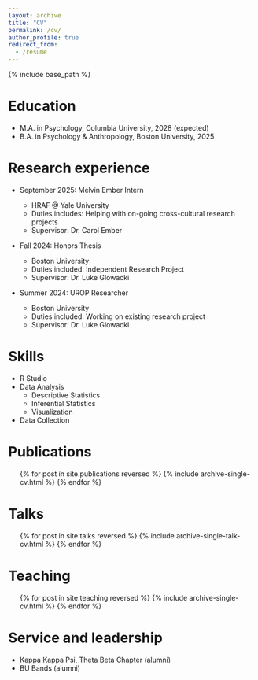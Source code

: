```yaml
---
layout: archive
title: "CV"
permalink: /cv/
author_profile: true
redirect_from:
  - /resume
---
```


{% include base_path %}

Education
======
* M.A. in Psychology, Columbia University, 2028 (expected)
* B.A. in Psychology & Anthropology, Boston University, 2025

Research experience
======
* September 2025: Melvin Ember Intern
  * HRAF @ Yale University
  * Duties includes: Helping with on-going cross-cultural research projects
  * Supervisor: Dr. Carol Ember

* Fall 2024: Honors Thesis
  * Boston University
  * Duties included: Independent Research Project
  * Supervisor: Dr. Luke Glowacki

* Summer 2024: UROP Researcher
  * Boston University
  * Duties included: Working on existing research project
  * Supervisor: Dr. Luke Glowacki
  
Skills
======
* R Studio
* Data Analysis
  * Descriptive Statistics
  * Inferential Statistics
  * Visualization
* Data Collection

Publications
======
  <ul>{% for post in site.publications reversed %}
    {% include archive-single-cv.html %}
  {% endfor %}</ul>
  
Talks
======
  <ul>{% for post in site.talks reversed %}
    {% include archive-single-talk-cv.html  %}
  {% endfor %}</ul>
  
Teaching
======
  <ul>{% for post in site.teaching reversed %}
    {% include archive-single-cv.html %}
  {% endfor %}</ul>
  
Service and leadership
======
* Kappa Kappa Psi, Theta Beta Chapter (alumni)
* BU Bands (alumni)
